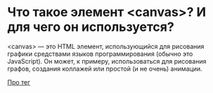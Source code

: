 # Что такое элемент &lt;canvas&gt;? И для чего он используется?

&lt;canvas&gt; — это HTML элемент, использующийся для рисования графики средствами языков программирования (обычно это JavaScript). Он может, к примеру, использоваться для рисования графов, создания коллажей или простой (и не очень) анимации.

[Про тег](https://developer.mozilla.org/ru/docs/Web/API/Canvas_API/Tutorial)
